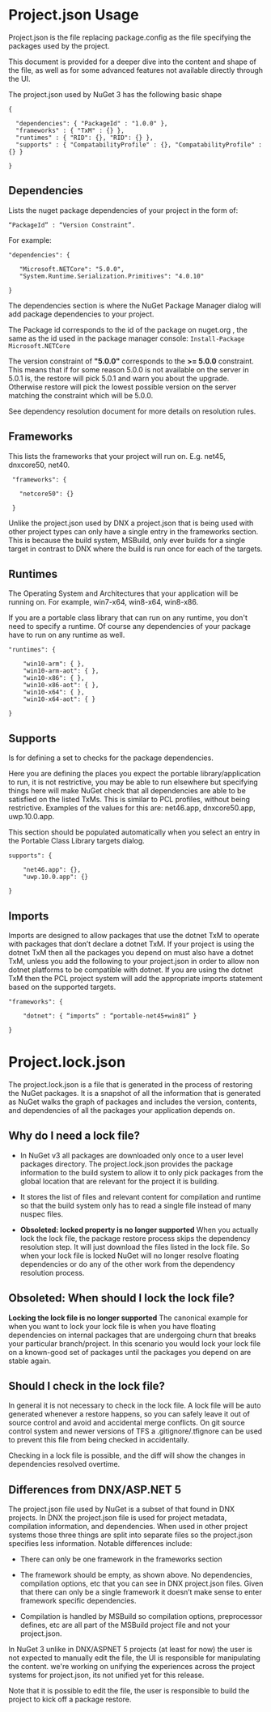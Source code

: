 # Project.json Usage

Project.json is the file replacing package.config as the file specifying the packages used by the project. 

This document is provided for a deeper dive into the content and shape of the file, as well as for some advanced features not available directly through the UI. 


The project.json used by NuGet 3 has the following basic shape 

    { 
    
      "dependencies": { "PackageId" : "1.0.0" }, 
      "frameworks" : { "TxM" : {} }, 
      "runtimes" : { "RID": {}, "RID": {} }, 
      "supports" : { "CompatabilityProfile" : {}, "CompatabilityProfile" : {} } 
    
    }
   
## Dependencies 

Lists the nuget package dependencies of your project in the form of: 

    “PackageId” : “Version Constraint”.  
    
For example: 

    "dependencies": { 
    
       "Microsoft.NETCore": "5.0.0", 
       "System.Runtime.Serialization.Primitives": "4.0.10" 
    
    } 

The dependencies section is where the NuGet Package Manager dialog will add package dependencies to your project. 

The Package id corresponds to the id of the package on nuget.org , the same as the id used in the package manager console: `Install-Package Microsoft.NETCore` 

The version constraint of **"5.0.0"** corresponds to the **>= 5.0.0** constraint. This means that if for some reason 5.0.0 is not available on the server in 5.0.1 is, the restore will pick 5.0.1 and warn you about the upgrade. Otherwise restore will pick the lowest possible version on the server matching the constraint which will be 5.0.0. 

See dependency resolution document for more details on resolution rules. 

## Frameworks


This lists the frameworks that your project will run on. E.g. net45, dnxcore50, net40. 


     "frameworks": { 
    
       "netcore50": {} 
    
     } 


Unlike the project.json used by DNX a project.json that is being used with other project types can only have a single entry in the frameworks section. This is because the build system, MSBuild, only ever builds for a single target in contrast to DNX where the build is run once for each of the targets. 

## Runtimes 

The Operating System and Architectures that your application will be running on. For example, win7-x64, win8-x64, win8-x86. 

If you are a portable class library that can run on any runtime, you don't need to specify a runtime. Of course any dependencies of your package have to run on any runtime as well. 


	"runtimes": { 

        "win10-arm": { }, 
	    "win10-arm-aot": { }, 
	    "win10-x86": { }, 
	    "win10-x86-aot": { }, 
	    "win10-x64": { }, 
	    "win10-x64-aot": { } 

	} 


## Supports 

Is for defining a set to checks for the package dependencies. 

Here you are defining the places you expect the portable library/application to run, it is not restrictive, you may be able to run elsewhere but specifying things here will make NuGet check that all dependencies are able to be satisfied on the listed TxMs. This is similar to PCL profiles, without being restrictive. Examples of the values for this are: net46.app, dnxcore50.app, uwp.10.0.app. 


This section should be populated automatically when you select an entry in the Portable Class Library targets dialog. 

	supports": { 

	    "net46.app": {}, 
	    "uwp.10.0.app": {} 

	} 


## Imports  ##


Imports are designed to allow packages that use the dotnet TxM to operate with packages that don’t declare a dotnet TxM. If your project is using the dotnet TxM then all the packages you depend on must also have a dotnet TxM, unless you add the following to your project.json in order to allow non dotnet platforms to be compatible with dotnet. If you are using the dotnet TxM then the PCL project system will add the appropriate imports statement based on the supported targets. 


	"frameworks": { 

    	"dotnet": { “imports” : “portable-net45+win81” } 

	} 


# Project.lock.json  #


The project.lock.json is a file that is generated in the process of restoring the NuGet packages. It is a snapshot of all the information that is generated as NuGet walks the graph of packages and includes the version, contents, and dependencies of all the packages your application depends on. 


## Why do I need a lock file?  ##


* In NuGet v3 all packages are downloaded only once to a user level packages directory. The project.lock.json provides the package information to the build system to allow it to only pick packages from the global location that are relevant for the project it is building.  


* It stores the list of files and relevant content for compilation and runtime so that the build system only has to read a single file instead of many nuspec files.  


* **Obsoleted: locked property is no longer supported** When you actually lock the lock file, the package restore process skips the dependency resolution step. It will just download the files listed in the lock file. So when your lock file is locked NuGet will no longer resolve floating dependencies or do any of the other work from the dependency resolution process. 

## **Obsoleted:** When should I lock the lock file? 

**Locking the lock file is no longer supported**
The canonical example for when you want to lock your lock file is when you have floating dependencies on internal packages that are undergoing churn that breaks your particular branch/project. In this scenario you would lock your lock file on a known-good set of packages until the packages you depend on are stable again. 


## Should I check in the lock file?  ##


In general it is not necessary to check in the lock file. A lock file will be auto generated whenever a restore happens, so you can safely leave it out of source control and avoid and accidental merge conflicts. On git source control system and newer versions of TFS a .gitignore/.tfignore can be used to prevent this file from being checked in accidentally. 


Checking in a lock file is possible, and the diff will show the changes in dependencies resolved overtime. 


## Differences from DNX/ASP.NET 5  ##


The project.json file used by NuGet is a subset of that found in DNX projects. In DNX the project.json file is used for project metadata, compilation information, and dependencies. When used in other project systems those three things are split into separate files so the project.json specifies less information. Notable differences include: 

* There can only be one framework in the frameworks section 


* The framework should be empty, as shown above. No dependencies, compilation options, etc that you can see in DNX project.json files. Given that there can only be a single framework it doesn’t make sense to enter framework specific dependencies. 


* Compilation is handled by MSBuild so compilation options, preprocessor defines, etc are all part of the MSBuild project file and not your project.json.  



 


In NuGet 3 unlike in DNX/ASPNET 5 projects (at least for now) the user is not expected to manually edit the file, the UI is responsible for manipulating the content. we're working on unifying the experiences across the project systems for project.json, its not unified yet for this release. 


Note that it is possible to edit the file, the user is responsible to build the project to kick off a package restore.  

